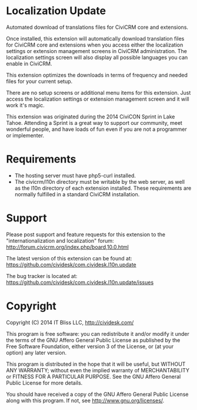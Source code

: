 Localization Update
===================

Automated download of translations files for CiviCRM core and extensions.

Once installed, this extension will automatically download translation files for CiviCRM core and extensions when you
access either the localization settings or extension management screens in CiviCRM administration. The localization
settings screen will also display all possible languages you can enable in CiviCRM.

This extension optimizes the downloads in terms of frequency and needed files for your current setup.

There are no setup screens or additional menu items for this extension. Just access the localization settings or
extension management screen and it will work it's magic.

This extension was originated during the 2014 CiviCON Sprint in Lake Tahoe. Attending a Sprint is a great way to support
our community, meet wonderful people, and have loads of fun even if you are not a programmer or implementer.

Requirements
============

* The hosting server must have php5-curl installed.
* The civicrm/l10n directory must be writable by the web server,
  as well as the l10n directory of each extension installed.
These requirements are normally fulfilled in a standard CiviCRM installation.

Support
=======

Please post support and feature requests for this extension to the "internationalization and localization" forum:
http://forum.civicrm.org/index.php/board,10.0.html

The latest version of this extension can be found at:
https://github.com/cividesk/com.cividesk.l10n.update

The bug tracker is located at:
https://github.com/cividesk/com.cividesk.l10n.update/issues

Copyright
=========

Copyright (C) 2014 IT Bliss LLC, http://cividesk.com/

This program is free software: you can redistribute it and/or modify
it under the terms of the GNU Affero General Public License as published
by the Free Software Foundation, either version 3 of the License, or
(at your option) any later version.

This program is distributed in the hope that it will be useful,
but WITHOUT ANY WARRANTY; without even the implied warranty of
MERCHANTABILITY or FITNESS FOR A PARTICULAR PURPOSE.  See the
GNU Affero General Public License for more details.

You should have received a copy of the GNU Affero General Public License
along with this program.  If not, see <http://www.gnu.org/licenses/>.